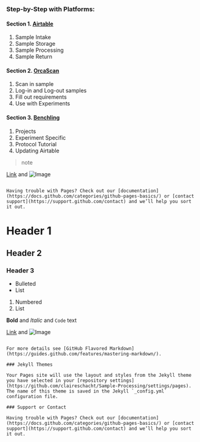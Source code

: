 

### Step-by-Step with Platforms:

#### Section 1. [Airtable](https://airtable.com/tblFKaFLPSzwDozI8/viwOxMzXv1wNzBwJx?blocks=hide)

 1. Sample Intake
 2. Sample Storage
 3. Sample Processing
 4. Sample Return

#### Section 2. [OrcaScan](https://cloud.orcascan.com/)

1. Scan in sample
2. Log-in and Log-out samples 
3. Fill out requirements
4. Use with Experiments 

#### Section 3. [Benchling](https://benchling.com/s/etr-xsOW27oSKdvz1QkVm9Qe)

1. Projects
2. Experiment Specific
3. Protocol Tutorial 
4. Updating Airtable

> note



[Link](url) and ![Image](src)
```

Having trouble with Pages? Check out our [documentation](https://docs.github.com/categories/github-pages-basics/) or [contact support](https://support.github.com/contact) and we’ll help you sort it out.
```


# Header 1
## Header 2
### Header 3

- Bulleted
- List

1. Numbered
2. List

**Bold** and _Italic_ and `Code` text

[Link](url) and ![Image](src)
```

For more details see [GitHub Flavored Markdown](https://guides.github.com/features/mastering-markdown/).

### Jekyll Themes

Your Pages site will use the layout and styles from the Jekyll theme you have selected in your [repository settings](https://github.com/claireschacht/Sample-Processing/settings/pages). The name of this theme is saved in the Jekyll `_config.yml` configuration file.

### Support or Contact

Having trouble with Pages? Check out our [documentation](https://docs.github.com/categories/github-pages-basics/) or [contact support](https://support.github.com/contact) and we’ll help you sort it out.
